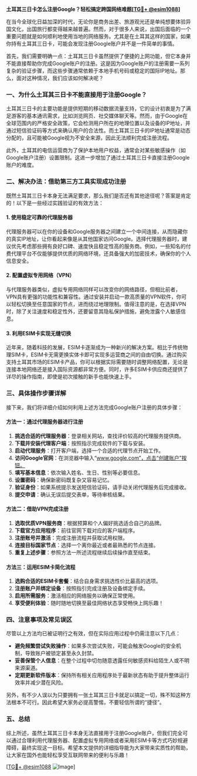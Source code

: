 **土耳其三日卡怎么注册Google？轻松搞定跨国网络难题[[TG💪+ @esim1088](https://t.me/s/esim1088)]**

在当今全球化日益加深的时代，无论你是商务出差、旅游观光还是单纯想要体验异国文化，出国旅行都变得越来越普遍。然而，对于很多人来说，出国后面临的一个重要问题就是如何顺利地使用当地的网络服务。尤其是在土耳其这样的国家，如果你持有土耳其三日卡，可能会发现注册Google账户并不是一件简单的事情。

首先，我们需要明确一点：土耳其三日卡虽然提供了便捷的上网功能，但它本身并不能直接帮助你完成Google账户的注册。这是因为Google账户的注册需要一系列复杂的验证步骤，而这些步骤通常依赖于本地手机号码或稳定的国际IP地址。那么，面对这种情况，我们应该如何解决呢？

### 一、为什么土耳其三日卡不能直接用于注册Google？

土耳其三日卡的主要功能是提供短期的移动数据流量支持，它的设计初衷是为了满足游客的基本通讯需求，比如浏览网页、社交媒体聊天等。然而，由于Google在全球范围内的严格安全政策，它会检测用户所在的地理位置以及设备的IP地址，并通过短信验证码等方式来确认用户的合法性。而土耳其三日卡的IP地址通常是动态分配的，且可能被Google视为不安全来源，因此无法顺利完成注册流程。

此外，土耳其的电信运营商为了保护本地用户权益，通常会对某些敏感操作（如Google账户注册）设置限制。这进一步增加了通过土耳其三日卡直接注册Google账户的难度。

### 二、解决办法：借助第三方工具实现成功注册

既然土耳其三日卡本身无法满足要求，那么我们是否还有其他途径呢？答案是肯定的！以下是一些经过实践验证的有效方法：

#### 1. 使用稳定可靠的代理服务器
代理服务器可以在你的设备和Google服务器之间建立一个中间连接，从而隐藏你的真实IP地址，让你看起来像是从其他国家访问Google。选择代理服务器时，建议优先考虑那些拥有良好口碑、速度快且稳定性高的服务商。例如，一些知名的付费代理平台不仅能够提供优质的网络环境，还具备强大的加密技术，确保你的个人信息安全。

#### 2. 配置虚拟专用网络（VPN）
与代理服务器类似，虚拟专用网络同样可以改变你的网络路径，但相比前者，VPN具有更强的功能性和兼容性。通过安装并启动一款高质量的VPN软件，你可以轻松切换至任意国家的节点，进而绕过地理限制。值得注意的是，在选择VPN时，除了关注速度和稳定性外，还要留意其隐私保护措施，避免泄露个人敏感信息。

#### 3. 利用ESIM卡实现无缝切换
近年来，随着科技的发展，ESIM卡逐渐成为一种新兴的解决方案。相比于传统物理SIM卡，ESIM卡无需更换实体卡即可实现多运营商之间的自由切换。通过购买支持土耳其市场的ESIM卡产品，你可以根据实际需要随时调整网络配置，无论是连接本地网络还是接入国际资源都非常方便。同时，许多ESIM卡供应商还提供了详尽的操作指南，即使是初次接触的新手也能快速上手。

### 三、具体操作步骤详解

接下来，我们将详细介绍如何利用上述方法完成Google账户注册的具体步骤：

#### 方法一：通过代理服务器进行注册
1. **挑选合适的代理服务器**：登录相关网站，查找评价较高的代理服务提供商。
2. **下载并安装代理客户端**：按照指示完成软件的下载与安装。
3. **启动代理服务**：打开客户端，选择一个合适的代理节点开始工作。
4. **访问Google官网**：在浏览器中输入“www.google.com”，点击“创建账户”按钮。
5. **填写基本信息**：依次输入姓名、生日、性别等必要信息。
6. **设置密码**：确保新密码既复杂又容易记忆。
7. **验证身份**：如果系统提示发送短信验证码，请手动关闭代理服务后完成接收。
8. **提交申请**：确认无误后提交表单，等待审核结果。

#### 方法二：借助VPN完成注册
1. **选取优质VPN服务商**：根据预算和个人偏好挑选适合自己的品牌。
2. **下载官方应用程序**：前往官网下载对应的客户端程序。
3. **注册账号并激活**：完成注册流程并获取试用权限。
4. **连接目标国家节点**：选择一个离你最近或者最熟悉的节点连接。
5. **重复上述步骤**：参照方法一所述流程继续后续操作直至结束。

#### 方法三：运用ESIM卡简化流程
1. **选购合适的ESIM卡套餐**：结合自身需求挑选性价比最高的选项。
2. **注册账户并绑定设备**：按照指引完成注册及设备绑定手续。
3. **启用所需服务**：激活相应的网络服务以确保正常使用。
4. **享受便利体验**：随时随地切换至最佳网络状态享受畅快上网乐趣！

### 四、注意事项及常见误区

尽管以上方法均已被证明行之有效，但在实际应用过程中仍需注意以下几点：

- **避免频繁尝试失败操作**：如果多次尝试失败，可能会触发Google的安全机制，导致账户被锁定甚至永久封禁。
- **妥善保管个人信息**：在整个过程中切勿随意透露任何敏感资料给陌生人或不明来源渠道。
- **定期更新软件版本**：保持所有相关应用程序处于最新状态有助于提升整体运行效率并减少潜在风险。

另外，有不少人误以为只要拥有一张土耳其三日卡就足以搞定一切，殊不知这种方法根本不可行。因此希望大家务必提高警惕，不要轻信所谓的“捷径”。

### 五、总结

综上所述，虽然土耳其三日卡本身无法直接用于注册Google账户，但我们完全可以通过合理利用代理服务器、配置虚拟专用网络或者采用ESIM卡等方式巧妙规避障碍，最终实现这一目标。希望本文提供的详细指导能为大家带来实质性的帮助，让大家在国外也能轻松享受互联网带来的便利与乐趣！

[[TG💪+ @esim1088](https://t.me/s/esim1088) ![Image](https://i.postimg.cc/4NQfJmqS/Snipaste-2025-05-13-00-14-12.png)]